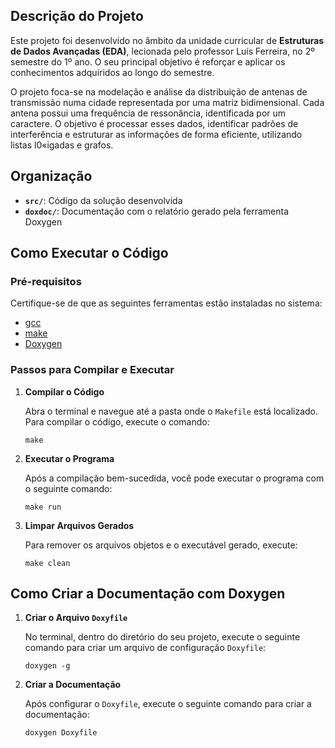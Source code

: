 ## Descrição do Projeto

Este projeto foi desenvolvido no âmbito da unidade curricular de **Estruturas de Dados Avançadas (EDA)**, lecionada pelo professor Luís Ferreira, no 2º semestre do 1º ano. O seu principal objetivo é reforçar e aplicar os conhecimentos adquiridos ao longo do semestre.

O projeto foca-se na modelação e análise da distribuição de antenas de transmissão numa cidade representada por uma matriz bidimensional. Cada antena possui uma frequência de ressonância, identificada por um caractere. O objetivo é processar esses dados, identificar padrões de interferência e estruturar as informações de forma eficiente, utilizando listas l0«igadas e grafos.

## Organização

- **`src/`**: Código da solução desenvolvida
- **`doxdoc/`**: Documentação com o relatório gerado pela ferramenta Doxygen

## Como Executar o Código

### Pré-requisitos

Certifique-se de que as seguintes ferramentas estão instaladas no sistema:
- [gcc](https://gcc.gnu.org/install/) 
- [make](https://www.gnu.org/software/make/)
- [Doxygen](https://www.doxygen.nl/index.html)

### Passos para Compilar e Executar

1. **Compilar o Código**

   Abra o terminal e navegue até a pasta onde o `Makefile` está localizado. Para compilar o código, execute o comando:
   ```[bash]
   make
   ```

2. **Executar o Programa**

   Após a compilação bem-sucedida, você pode executar o programa com o seguinte comando:
   ```[bash]
   make run
   ```

3. **Limpar Arquivos Gerados**

   Para remover os arquivos objetos e o executável gerado, execute:
   ```[bash]
   make clean
   ```
## Como Criar a Documentação com Doxygen

1. **Criar o Arquivo `Doxyfile`**

    No terminal, dentro do diretório do seu projeto, execute o seguinte comando para criar um arquivo de configuração `Doxyfile`:
    ```[bash]   
    doxygen -g
    ```
2. **Criar a Documentação**

    Após configurar o `Doxyfile`, execute o seguinte comando para criar a documentação:
    ```[bash]   
    doxygen Doxyfile
    ```